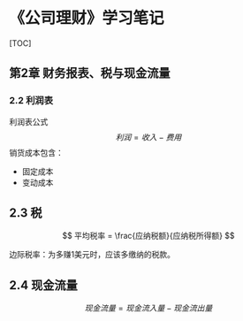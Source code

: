 # 《公司理财》学习笔记

[TOC]

## 第2章 财务报表、税与现金流量

### 2.2 利润表

利润表公式
$$
利润 = 收入 - 费用
$$
销货成本包含：

* 固定成本
* 变动成本

## 2.3 税

$$
平均税率 = \frac{应纳税额}{应纳税所得额}
$$

边际税率：为多赚1美元时，应该多缴纳的税款。

## 2.4 现金流量

$$
现金流量 = 现金流入量 - 现金流出量
$$

